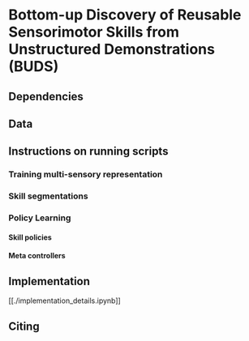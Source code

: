 # Bottom-up Discovery of Reusable Sensorimotor Skills from Unstructured Demonstrations (BUDS)

## Dependencies



## Data



## Instructions on running scripts

### Training multi-sensory representation


### Skill segmentations


### Policy Learning

#### Skill policies


#### Meta controllers

## Implementation
[[./implementation_details.ipynb]]


## Citing


```

```
